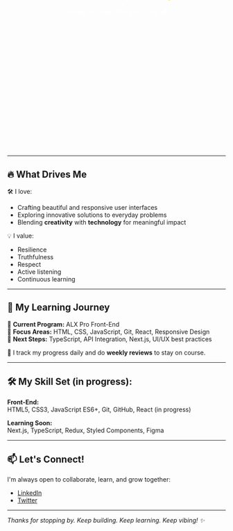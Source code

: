 <!-- Simulated Text Overlay on Banner -->
<div align="center">
  
  <h1 style="position: relative; top: -250px; color: white; font-size: 40px; font-weight: bold;">
    👋 Hi there, I'm Jacob John!
  </h1>
  <h3 style="position: relative; top: -250px; color: gold;">
    Front-End Developer in Training
  </h3>
  <p style="position: relative; top: -250px; color: white; font-size: 16px;">
    Building African Vibes in Code 🌍✨
  </p>
</div>

<br><br> <!-- Spacing fix -->

---

## 🔥 What Drives Me

🛠 I love:
- Crafting beautiful and responsive user interfaces  
- Exploring innovative solutions to everyday problems  
- Blending **creativity** with **technology** for meaningful impact

💡 I value:
- Resilience  
- Truthfulness  
- Respect  
- Active listening  
- Continuous learning

---

## 🚀 My Learning Journey

🔸 **Current Program:** ALX Pro Front-End  
🔸 **Focus Areas:** HTML, CSS, JavaScript, Git, React, Responsive Design  
🔸 **Next Steps:** TypeScript, API Integration, Next.js, UI/UX best practices

📅 I track my progress daily and do **weekly reviews** to stay on course.

---

## 🛠️ My Skill Set (in progress):

**Front-End:**  
HTML5, CSS3, JavaScript ES6+, Git, GitHub, React (in progress)

**Learning Soon:**  
Next.js, TypeScript, Redux, Styled Components, Figma

---

## 📫 Let's Connect!

I'm always open to collaborate, learn, and grow together:

- [LinkedIn](https://linkedin.com/in/jacob-john-okon)  
- [Twitter](https://twitter.com/surejay41)

---

_Thanks for stopping by. Keep building. Keep learning. Keep vibing! ✨_
